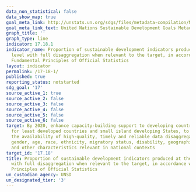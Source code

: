 ```yaml
---
data_non_statistical: false
data_show_map: true
goal_meta_link: http://unstats.un.org/sdgs/files/metadata-compilation/Metadata-Goal-17.pdf
goal_meta_link_text: United Nations Sustainable Development Goals Metadata (pdf 468kB)
graph_title: ''
graph_type: line
indicator: 17.18.1
indicator_name: Proportion of sustainable development indicators produced at the national
  level with full disaggregation when relevant to the target, in accordance with the
  Fundamental Principles of Official Statistics
layout: indicator
permalink: /17-18-1/
published: true
reporting_status: notstarted
sdg_goal: '17'
source_active_1: true
source_active_2: false
source_active_3: false
source_active_4: false
source_active_5: false
source_active_6: false
target: By 2020, enhance capacity-building support to developing countries, including
  for least developed countries and small island developing States, to increase significantly
  the availability of high-quality, timely and reliable data disaggregated by income,
  gender, age, race, ethnicity, migratory status, disability, geographic location
  and other characteristics relevant in national contexts
target_id: '17.18'
title: Proportion of sustainable development indicators produced at the national level
  with full disaggregation when relevant to the target, in accordance with the Fundamental
  Principles of Official Statistics
un_custodian_agency: UNSD
un_designated_tier: '3'
---
```

